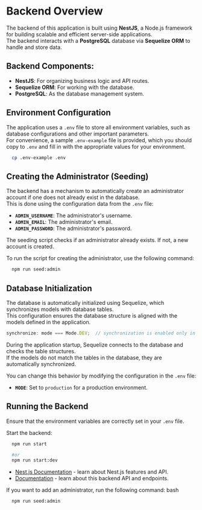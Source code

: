 # Backend Overview

The backend of this application is built using **NestJS**, a Node.js framework for building scalable and efficient server-side applications.  
The backend interacts with a **PostgreSQL** database via **Sequelize ORM** to handle and store data.

## Backend Components:
- **NestJS**: For organizing business logic and API routes.
- **Sequelize ORM**: For working with the database.
- **PostgreSQL**: As the database management system.


## Environment Configuration

The application uses a `.env` file to store all environment variables, such as database configurations and other important parameters.  
For convenience, a sample `.env-example` file is provided, which you should copy to `.env` and fill in with the appropriate values for your environment.

```bash
  cp .env-example .env
```

## Creating the Administrator (Seeding)

The backend has a mechanism to automatically create an administrator account if one does not already exist in the database.  
This is done using the configuration data from the `.env` file:

- **`ADMIN_USERNAME`**: The administrator's username.
- **`ADMIN_EMAIL`**: The administrator's email.
- **`ADMIN_PASSWORD`**: The administrator's password.

The seeding script checks if an administrator already exists. If not, a new account is created.

To run the script for creating the administrator, use the following command:

```bash
  npm run seed:admin
```

## Database Initialization

The database is automatically initialized using Sequelize, which synchronizes models with database tables.  
This configuration ensures the database structure is aligned with the models defined in the application.

```ts
synchronize: mode === Mode.DEV;  // synchronization is enabled only in development mode
```
During the application startup, Sequelize connects to the database and checks the table structures.  
If the models do not match the tables in the database, they are automatically synchronized.

You can change this behavior by modifying the configuration in the `.env` file:

- **`MODE`**: Set to `production` for a production environment.

## Running the Backend

Ensure that the environment variables are correctly set in your `.env` file.

Start the backend:

```bash
  npm run start 
```
```bash
  #or
  npm run start:dev 
```

- [Nest.js Documentation](https://docs.nestjs.com/) - learn about Nest.js features and API.
- [Documentation](http://localhost:3001/docs#/) - learn about this backend API and endpoints.

If you want to add an administrator, run the following command:
bash

```bash
  npm run seed:admin
```
